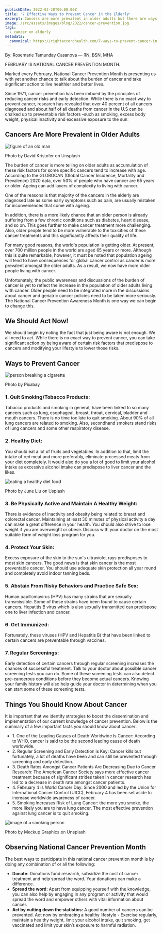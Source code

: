 ```yaml
---
publishDate: 2022-02-28T00:00:00Z
title: '7 Effective Ways to Prevent Cancer in the Elderly'
excerpt: Cancers are more prevalent in older adults but there are ways to prevent it from happening. Read to learn the 7 ways to prevent cancer in the elderly.
image: /src/assets/images/blog/2022/cancer-prevention.jpg
tags:
  - cancer on elderly
metadata:
  canonical: https://rightaccordhealth.com/7-ways-to-prevent-cancer-in-the-elderly
---
```



By: Rosemarie Tamunday Casanova — RN, BSN, MHA


FEBRUARY IS NATIONAL CANCER PREVENTION MONTH.

Marked every February, National Cancer Prevention Month is presenting us with yet another chance to talk about the burden of cancer and take significant action to live healthier and better lives.

Since 1971, cancer prevention has been imbued by the principles of reducing cancer risks and early detection. While there is no exact way to prevent cancer, research has revealed that over 40 percent of all cancers diagnosed and about half of all deaths from cancer in the U.S can be chalked up to preventable risk factors –such as smoking, excess body weight, physical inactivity and excessive exposure to the sun.

Cancers Are More Prevalent in Older Adults
------------------------------------------

![figure of an old man](/src/assets/images/blog/2022/david-kristofer-Usq8nlcPOx4-unsplash.jpg)

Photo by David Kristofer on Unsplash

The burden of cancer is more telling on older adults as accumulation of these risk factors for some specific cancers tend to increase with age. According to the GLOBOCAN (Global Cancer Incidence, Mortality and Prevalence) 2020 data, over 50% of people who have cancer are 65 years or older. Ageing can add layers of complexity to living with cancer.

One of the reasons is that majority of the cancers in the elderly are diagnosed late as some early symptoms such as pain, are usually mistaken for inconveniences that come with ageing.

In addition, there is a more likely chance that an older person is already suffering from a few chronic conditions such as diabetes, heart disease, and so on. This goes further to make cancer treatment more challenging. Also, older people tend to be more vulnerable to the toxicities of these cancer treatments and this significantly affects their quality of life.

For many good reasons, the world's population is getting older. At present, over 700 million people in the world are aged 65 years or more. Although this is quite remarkable, however, it must be noted that population ageing will tend to have consequences for global cancer control as cancer is more prevalent amongst the older adults. As a result, we now have more older people living with cancer.

Unfortunately, the public awareness and discussions of the burden of cancer is yet to reflect the increase in the population of older adults living with cancer. Older people need to be integrated more in the discussions about cancer and geriatric cancer policies need to be taken more seriously. The National Cancer Prevention Awareness Month is one way we can begin to change this.

We Should Act Now!
------------------

We should begin by noting the fact that just being aware is not enough. We all need to act. While there is no exact way to prevent cancer, you can take significant action by being aware of certain risk factors that predispose to cancers and modifying your lifestyle to lower those risks.

Ways to Prevent Cancer
----------------------

![person breaking a cigarette](/src/assets/images/blog/2022/non-smoking-g105524fbe_1920.jpg)

Photo by Pixabay

### 1\. Quit Smoking/Tobacco Products:

Tobacco products and smoking in general, have been linked to so many cancers such as lung, esophageal, breast, throat, cervical, bladder and mouth cancers. There is no time too late to quit smoking. About 90% of all lung cancers are related to smoking. Also, secondhand smokers stand risks of lung cancers and some other respiratory disease.

### 2\. Healthy Diet:

You should eat a lot of fruits and vegetables. In addition to that, limit the intake of red meat and more preferably, eliminate processed meats from your diet completely. It would also do you a lot of good to limit your alcohol intake as excessive alcohol intake can predispose to liver cancer and the likes.

![eating a healthy diet food](/src/assets/images/blog/2022/june-liu-UVOG5EPgoA4-unsplash.jpg)

Photo by June Liu on Usplash

### 3\. Be Physically Active and Maintain A Healthy Weight:

There is evidence of inactivity and obesity being related to breast and colorectal cancer. Maintaining at least 30 minutes of physical activity a day can make a great difference in your health. You should also strive to lose weight if you are overweight or obese. Discuss with your doctor on the most suitable form of weight loss program for you.

### 4\. Protect Your Skin:

Excess exposure of the skin to the sun's ultraviolet rays predisposes to most skin cancers. The good news is that skin cancer is the most preventable cancer. You should use adequate skin protection all year round and completely avoid indoor tanning beds.

### 5\. Abstain From Risky Behaviors and Practice Safe Sex:

Human papillomavirus (HPV) has many strains that are sexually transmissible. Some of these strains have been found to cause certain cancers. Hepatitis B virus which is also sexually transmitted can predispose one to liver infection and cancer.

### 6\. Get Immunized:

Fortunately, these viruses (HPV and Hepatitis B) that have been linked to certain cancers are preventable through vaccines.

### 7\. Regular Screenings:

Early detection of certain cancers through regular screening increases the chances of successful treatment. Talk to your doctor about possible cancer screening tests you can do. Some of these screening tests can also detect pre-cancerous conditions before they become actual cancers. Knowing your family history will also help guide your doctor in determining when you can start some of these screening tests.

Things You Should Know About Cancer
-----------------------------------

It is important that we identify strategies to boost the dissemination and implementation of our current knowledge of cancer prevention. Below is the summary of a few important facts you should know about cancer:

*   1\. One of the Leading Causes of Death Worldwide Is Cancer: According to WHO, cancer is said to be the second leading cause of death worldwide.
*   2\. Regular Screening and Early Detection is Key: Cancer kills but fortunately, a lot of deaths have been and can still be prevented through screening and early detection.
*   3\. Death Rates Amongst Cancer Patients Are Decreasing Due to Cancer Research: The American Cancer Society says more effective cancer treatment because of significant strides taken in cancer research has led to a decrease in death rate amongst cancer patients.
*   4\. February 4 is World Cancer Day: Since 2000 and led by the Union for International Cancer Control (UICC), February 4 has been set aside to increase worldwide awareness of cancer.
*   5\. Smoking Increases Risk of Lung Cancer: the more you smoke, the more likely you are to have lung cancer. The most effective prevention against lung cancer is to quit smoking.

![image of a smoking person](/src/assets/images/blog/2022/smoking-g3d56d70ce_1920.jpg)

Photo by Mockup Graphics on Unsplash

Observing National Cancer Prevention Month
------------------------------------------

The best ways to participate in this national cancer prevention month is by doing any combination of or all the following:

*   **Donate:** Donations fund research, subsidize the cost of cancer treatment and help spread the word. Your donations can make a difference.
*   **Spread the word:** Apart from equipping yourself with the knowledge, you can also help by engaging in any program or activity that would spread the word and empower others with vital information about cancer.
*   **Act by cutting down the statistics:** A good number of cancers can be prevented. Act now by embracing a healthy lifestyle - Exercise regularly, maintain a healthy weight, limit your alcohol intake, quit smoking, get vaccinated and limit your skin’s exposure to harmful radiation.
